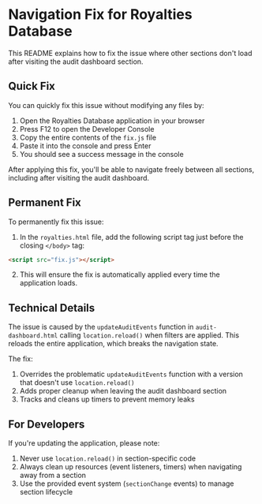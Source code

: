 # Navigation Fix for Royalties Database

This README explains how to fix the issue where other sections don't load after visiting the audit dashboard section.

## Quick Fix

You can quickly fix this issue without modifying any files by:

1. Open the Royalties Database application in your browser
2. Press F12 to open the Developer Console
3. Copy the entire contents of the `fix.js` file
4. Paste it into the console and press Enter
5. You should see a success message in the console

After applying this fix, you'll be able to navigate freely between all sections, including after visiting the audit dashboard.

## Permanent Fix

To permanently fix this issue:

1. In the `royalties.html` file, add the following script tag just before the closing `</body>` tag:

```html
<script src="fix.js"></script>
```

2. This will ensure the fix is automatically applied every time the application loads.

## Technical Details

The issue is caused by the `updateAuditEvents` function in `audit-dashboard.html` calling `location.reload()` when filters are applied. This reloads the entire application, which breaks the navigation state.

The fix:
1. Overrides the problematic `updateAuditEvents` function with a version that doesn't use `location.reload()`
2. Adds proper cleanup when leaving the audit dashboard section
3. Tracks and cleans up timers to prevent memory leaks

## For Developers

If you're updating the application, please note:
1. Never use `location.reload()` in section-specific code
2. Always clean up resources (event listeners, timers) when navigating away from a section
3. Use the provided event system (`sectionChange` events) to manage section lifecycle